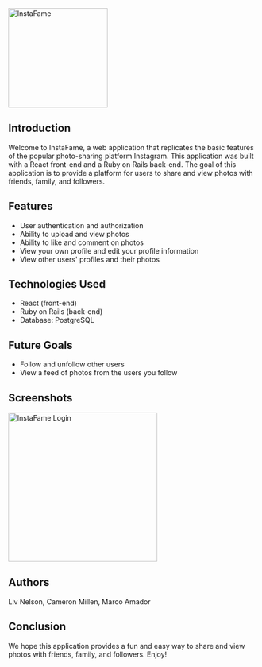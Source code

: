 <img src='https://liv-creative.com/wp-content/uploads/2023/02/instafame-logo.png' alt='InstaFame' width='200'>

## Introduction
Welcome to InstaFame, a web application that replicates the basic features of the popular photo-sharing platform Instagram. This application was built with a React front-end and a Ruby on Rails back-end. The goal of this application is to provide a platform for users to share and view photos with friends, family, and followers.

## Features
- User authentication and authorization
- Ability to upload and view photos
- Ability to like and comment on photos
- View your own profile and edit your profile information
- View other users' profiles and their photos

## Technologies Used
- React (front-end)
- Ruby on Rails (back-end)
- Database: PostgreSQL

## Future Goals
- Follow and unfollow other users
- View a feed of photos from the users you follow

## Screenshots
<img src='https://liv-creative.com/wp-content/uploads/2023/02/InstaFame-Landing.png' alt='InstaFame Login' width='300'>

## Authors
Liv Nelson, Cameron Millen, Marco Amador

## Conclusion
We hope this application provides a fun and easy way to share and view photos with friends, family, and followers. Enjoy!
